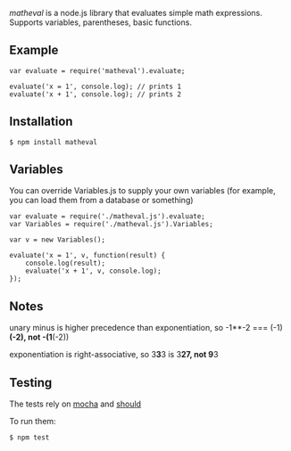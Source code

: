 _matheval_ is a node.js library that evaluates simple math expressions.
Supports variables, parentheses, basic functions.

## Example

    var evaluate = require('matheval').evaluate;

    evaluate('x = 1', console.log); // prints 1
    evaluate('x + 1', console.log); // prints 2

## Installation

    $ npm install matheval

## Variables
You can override Variables.js to supply your own variables (for example, you can load them from a database or something)

    var evaluate = require('./matheval.js').evaluate;
    var Variables = require('./matheval.js').Variables;

    var v = new Variables();

    evaluate('x = 1', v, function(result) {
        console.log(result);
        evaluate('x + 1', v, console.log);
    });

## Notes

unary minus is higher precedence than exponentiation, so -1**-2 === (-1)**(-2), not -(1**(-2))

exponentiation is right-associative, so 3**3**3 is 3**27, not 9**3

## Testing

The tests rely on [mocha](http://mochajs.org/) and [should](https://github.com/visionmedia/should.js/)

To run them:

    $ npm test

